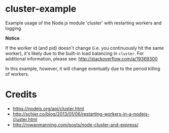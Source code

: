 # cluster-example
Example usage of the Node.js module 'cluster' with restarting workers and logging.

**Notice**

If the worker id (and pid) doesn't change (i.e. you continuously hit the same worker), it's likely due to the built-in load balancing in `cluster`. For additional information, please see: http://stackoverflow.com/a/19369300

In this example, however, it will change eventually due to the period killing of workers.

# Credits

* https://nodejs.org/api/cluster.html
* http://schier.co/blog/2013/01/06/restarting-workers-in-a-nodejs-cluster.html
* http://rowanmanning.com/posts/node-cluster-and-express/
